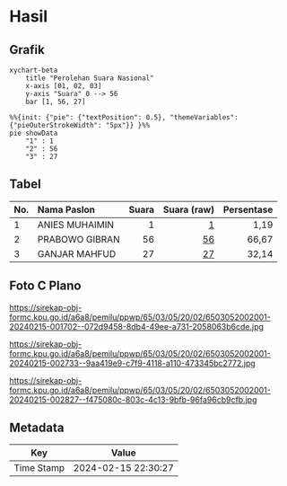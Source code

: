 # Hasil

## Grafik

```mermaid
xychart-beta
    title "Perolehan Suara Nasional"
    x-axis [01, 02, 03]
    y-axis "Suara" 0 --> 56
    bar [1, 56, 27]
```

```mermaid
%%{init: {"pie": {"textPosition": 0.5}, "themeVariables": {"pieOuterStrokeWidth": "5px"}} }%%
pie showData
    "1" : 1
    "2" : 56
    "3" : 27
```

## Tabel

| No. | Nama Paslon    | Suara | Suara (raw) | Persentase |
|:--- |:-------------- | -----:| -----------:| ----------:|
| 1   | ANIES MUHAIMIN | 1     | [1][p-1]    | 1,19       |
| 2   | PRABOWO GIBRAN | 56    | [56][p-2]   | 66,67      |
| 3   | GANJAR MAHFUD  | 27    | [27][p-3]   | 32,14      |


[p-1]: https://github.com/gigit-pemilu/pemilu-2024/blob/main/pilpres/hitung-suara/sub/65-kalimantan-utara/sub/03-nunukan/sub/05-krayan/sub/2002-pa'-padi/sub/001-tps/sub/paslon-1.txt
[p-2]: https://github.com/gigit-pemilu/pemilu-2024/blob/main/pilpres/hitung-suara/sub/65-kalimantan-utara/sub/03-nunukan/sub/05-krayan/sub/2002-pa'-padi/sub/001-tps/sub/paslon-2.txt
[p-3]: https://github.com/gigit-pemilu/pemilu-2024/blob/main/pilpres/hitung-suara/sub/65-kalimantan-utara/sub/03-nunukan/sub/05-krayan/sub/2002-pa'-padi/sub/001-tps/sub/paslon-3.txt

## Foto C Plano

https://sirekap-obj-formc.kpu.go.id/a6a8/pemilu/ppwp/65/03/05/20/02/6503052002001-20240215-001702--072d9458-8db4-49ee-a731-2058063b6cde.jpg

https://sirekap-obj-formc.kpu.go.id/a6a8/pemilu/ppwp/65/03/05/20/02/6503052002001-20240215-002733--9aa419e9-c7f9-4118-a110-473345bc2772.jpg

https://sirekap-obj-formc.kpu.go.id/a6a8/pemilu/ppwp/65/03/05/20/02/6503052002001-20240215-002827--f475080c-803c-4c13-9bfb-96fa96cb9cfb.jpg


## Metadata

| Key        | Value               |
| ---------- | ------------------- |
| Time Stamp | 2024-02-15 22:30:27 |



